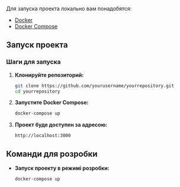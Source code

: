 Для запуска проекта локально вам понадобятся:

- [Docker](https://www.docker.com/get-started)
- [Docker Compose](https://docs.docker.com/compose/install/)

## Запуск проекта

### Шаги для запуска

1. **Клонируйте репозиторий:**

    ```bash
    git clone https://github.com/yourusername/yourrepository.git
    cd yourrepository
    ```

2. **Запустите Docker Compose:**

    ```bash
    docker-compose up
    ```

3. **Проект буде доступен за адресою:**

    ```
    http://localhost:3000
    ```

## Команди для розробки

- **Запуск проекту в режимi розробки:**

    ```bash
    docker-compose up
    ```
